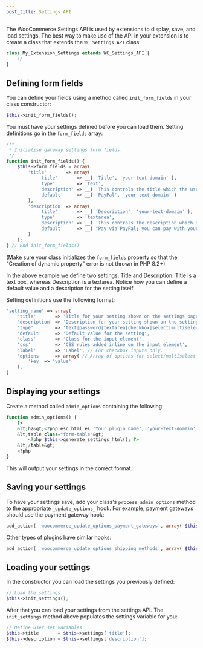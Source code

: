 ```yaml
---
post_title: Settings API
---
```


The WooCommerce Settings API is used by extensions to display, save, and load settings. The best way to make use of the API in your extension is to create a class that extends the `WC_Settings_API` class:

```php
class My_Extension_Settings extends WC_Settings_API {
	//
}
```

## Defining form fields

You can define your fields using a method called `init_form_fields` in your class constructor:

```php
$this->init_form_fields();
```

You must have your settings defined before you can load them. Setting definitions go in the `form_fields` array:

```php
/**
 * Initialise gateway settings form fields.
 */
function init_form_fields() {
	$this->form_fields = array(
		'title'       => array(
			'title'       => __( 'Title', 'your-text-domain' ),
			'type'        => 'text',
			'description' => __( 'This controls the title which the user sees during checkout.', 'your-text-domain' ),
			'default'     => __( 'PayPal', 'your-text-domain' )
		),
		'description' => array(
			'title'       => __( 'Description', 'your-text-domain' ),
			'type'        => 'textarea',
			'description' => __( 'This controls the description which the user sees during checkout.', 'your-text-domain' ),
			'default'     => __( "Pay via PayPal; you can pay with your credit card if you don't have a PayPal account", 'your-text-domain' )
		)
	);
} // End init_form_fields()
```

(Make sure your class initializes the `form_fields` property so that the "Creation of dynamic property" error is not thrown in PHP 8.2+)

In the above example we define two settings, Title and Description. Title is a text box, whereas Description is a textarea. Notice how you can define a default value and a description for the setting itself.

Setting definitions use the following format:

```php
'setting_name' => array(
	'title'       => 'Title for your setting shown on the settings page',
	'description' => 'Description for your setting shown on the settings page',
	'type'        => 'text|password|textarea|checkbox|select|multiselect',
	'default'     => 'Default value for the setting',
	'class'       => 'Class for the input element',
	'css'         => 'CSS rules added inline on the input element',
	'label'       => 'Label', // For checkbox inputs only.
	'options'     => array( // Array of options for select/multiselect inputs only.
		'key' => 'value'
	),
)
```

## Displaying your settings

Create a method called `admin_options` containing the following:

```php
function admin_options() {
	?>
	&lt;h2&gt;<?php esc_html_e( 'Your plugin name', 'your-text-domain' ); ?>&lt;/h2&gt;
	&lt;table class="form-table"&gt;
		<?php $this->generate_settings_html(); ?>
	&lt;/table&gt;
	<?php
}
```

This will output your settings in the correct format.

## Saving your settings

To have your settings save, add your class's `process_admin_options` method to the appropriate `_update_options_` hook. For example, payment gateways should use the payment gateway hook:

```php
add_action( 'woocommerce_update_options_payment_gateways', array( $this, 'process_admin_options' ) );
```

Other types of plugins have similar hooks:

```php
add_action( 'woocommerce_update_options_shipping_methods', array( $this, 'process_admin_options' ) );
```

## Loading your settings

In the constructor you can load the settings you previously defined:

```php
// Load the settings.
$this->init_settings();
```

After that you can load your settings from the settings API. The `init_settings` method above populates the settings variable for you:

```php
// Define user set variables
$this->title       = $this->settings['title'];
$this->description = $this->settings['description'];
```
